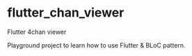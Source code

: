 # flutter_chan_viewer

Flutter 4chan viewer

Playground project to learn how to use Flutter & BLoC pattern.